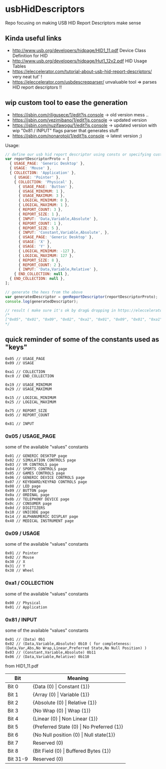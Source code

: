 # usbHidDescriptors
Repo focusing on making USB HID Report Descriptors make sense

## Kinda useful links
- http://www.usb.org/developers/hidpage/HID1_11.pdf Device Class Definition for HID
- http://www.usb.org/developers/hidpage/Hut1_12v2.pdf HID Usage Tables
- https://eleccelerator.com/tutorial-about-usb-hid-report-descriptors/ very neat tut' !
- https://eleccelerator.com/usbdescreqparser/ unvaluable tool => parses HID report descriptors !!

## wip custom tool to ease the generation
- https://jsbin.com/riligusece/1/edit?js,console -> old version mess ..
- https://jsbin.com/vezimibano/1/edit?js,console -> updated version
- https://jsbin.com/nuzifawogu/1/edit?js,console -> updated version with wip "0x81 / INPUT" flags parser that generates stuff
- https://jsbin.com/nonarotoji/1/edit?js,console -> latest version ;)

Usage:
```javascript
// define our usb hid report descriptor using consts or specifying custom values for fields supporing those
var reportDescriptorProto = [
  { USAGE_PAGE: 'Generic Desktop' },
  { USAGE: 'Mouse' },
  { COLLECTION: 'Application' },
    { USAGE: 'Pointer' },
    { COLLECTION: 'Physical' },
      { USAGE_PAGE: 'Button' },
      { USAGE_MINIMUM: 1 },
      { USAGE_MAXIMUM: 3 },
      { LOGICAL_MINIMUM: 0 },
      { LOGICAL_MAXIMUM: 1 },
      { REPORT_COUNT: 3 },
      { REPORT_SIZE: 1 },
      { INPUT: 'Data,Variable,Absolute' },
      { REPORT_COUNT: 1 },
      { REPORT_SIZE: 5 },
      { INPUT: 'Constant,Variable,Absolute', },
      { USAGE_PAGE: 'Generic Desktop' },
      { USAGE: 'X' },
      { USAGE: 'Y' },
      { LOGICAL_MINIMUM: -127 },
      { LOGICAL_MAXIMUM: 127 },
      { REPORT_SIZE: 8 },
      { REPORT_COUNT: 2 },
      { INPUT: 'Data,Variable,Relative' },
    { END_COLLECTION: null },
  { END_COLLECTION: null },
];

// generate the hexs from the above
var generatedDescriptor = genReportDescriptor(reportDescriptorProto);
console.log(generatedDescriptor);

// result ( make sure it's ok by drag& dropping in https://eleccelerator.com/usbdescreqparser/ ;p )
/*
["0x05", "0x01", "0x09", "0x02", "0xa1", "0x01", "0x09", "0x01", "0xa1", "0x00", "0x05", "0x09", "0x19", "0x01", "0x29", "0x03", "0x15", "0x00", "0x25", "0x01", "0x95", "0x03", "0x75", "0x01", "0x81", "0x2", "0x95", "0x01", "0x75", "0x05", "0x81", "0x3", "0x05", "0x01", "0x09", "0x30", "0x09", "0x31", "0x15", "0x81", "0x25", "0x7f", "0x75", "0x08", "0x95", "0x02", "0x81", "0x6", "0xc0", "0xc0"]
*/
```

## quick reminder of some of the constants used as "keys"
```
0x05 // USAGE_PAGE
0x09 // USAGE

0xa1 // COLLECTION
0xc0 // END_COLLECTION

0x19 // USAGE_MINIMUM
0x29 // USAGE_MAXIMUM

0x15 // LOGICAL_MINIMUM
0x25 // LOGICAL_MAXIMUM

0x75 // REPORT_SIZE
0x95 // REPORT_COUNT

0x81 // INPUT
```

### 0x05 / USAGE_PAGE
some of the available "values" constants
```
0x01 // GENERIC DESKTOP page
0x02 // SIMULATION CONTROLS page
0x03 // VR CONTROLS page
0x04 // SPORTS CONTROLS page
0x05 // GAMES CONTROLS page
0x06 // GENERIC DEVICE CONTROLS page
0x07 // KEYBOARD/KEYPAD CONTROLS page
0x08 // LED page
0x09 // BUTTON page
0x0a // ORDINAL page
0x0b // TELEPHONY DEVICE page
0x0c // CONSUMER page
0x0d // DIGITIZERS
0x10 // UNICODE page
0x14 // ALPHANUMERIC DISPLAY page
0x40 // MEDICAL INSTRUMENT page
```

### 0x09 / USAGE
some of the available "values" constants
```
0x01 // Pointer
0x02 // Mouse
0x30 // X
0x31 // Y
0x38 // Wheel
```

### 0xa1 / COLLECTION
some of the available "values" constants
```
0x00 // Physical
0x01 // Application
```

### 0x81 / INPUT
some of the available "values" constants
```
0x01 // (Data) 0b1
0x02 // (Data,Variable,Absolute) 0b10 ( for completeness: (Data,Var,Abs,No Wrap,Linear,Preferred State,No Null Position) )
0x03 // (Constant,Variable,Absolute) 0b11
0x06 // (Data,Variable,Relative) 0b110
```

from HID1_11.pdf

| Bit      | Meaning                                  |
| -------- | ---------------------------------------- |
| Bit 0    | {Data (0) \| Constant (1)}               | 
| Bit 1    | {Array (0) \| Variable (1)}               |
| Bit 2    | {Absolute (0) \| Relative (1)}            |
| Bit 3    | {No Wrap (0) \| Wrap (1)}                 |
| Bit 4    | {Linear (0) \| Non Linear (1)}            |
| Bit 5    | {Preferred State (0) \| No Preferred (1)} |
| Bit 6    | {No Null position (0) \| Null state(1)}   |
| Bit 7    | Reserved (0)                             |
| Bit 8    | {Bit Field (0) \| Buffered Bytes (1)}     |
| Bit 31-9 | Reserved (0)                             |
